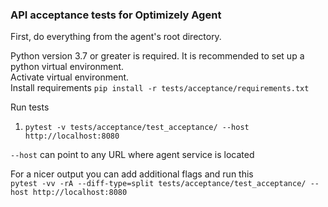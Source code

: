 ### API acceptance tests for Optimizely Agent

First, do everything from the agent's root directory. 

Python version 3.7 or greater is required.
It is recommended to set up a python virtual environment.     
Activate virtual environment.  
Install requirements `pip install -r tests/acceptance/requirements.txt` 


Run tests  
1. `pytest -v tests/acceptance/test_acceptance/ --host http://localhost:8080`

`--host` can point to any URL where agent service is located

For a nicer output you can add additional flags and run this  
`pytest -vv -rA --diff-type=split tests/acceptance/test_acceptance/ --host http://localhost:8080`
